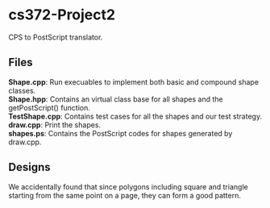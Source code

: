 # cs372-Project2
CPS to PostScript translator.
## Files
**Shape.cpp**: Run execuables to implement both basic and compound shape classes.\
**Shape.hpp**: Contains an virtual class base for all shapes and the getPostScript() function.\
**TestShape.cpp**: Contains test cases for all the shapes and our test strategy.\
**draw.cpp**: Print the shapes. \
**shapes.ps**: Contains the PostScript codes for shapes generated by draw.cpp.
## Designs
We accidentally found that since polygons including square and triangle starting from the same point on a page, they can form a good pattern. 
